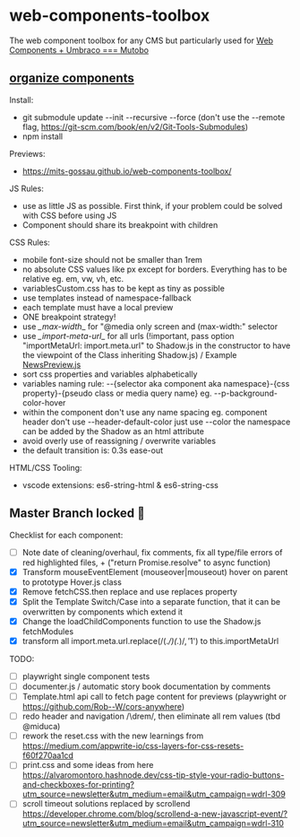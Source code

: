 # web-components-toolbox
The web component toolbox for any CMS but particularly used for [Web Components + Umbraco === Mutobo](http://mutobo.ch/)

## [organize components](https://wiki.migros.net/display/OCC/Web+Components+CMS+Template)

Install:
- git submodule update --init --recursive --force
  (don't use the --remote flag, https://git-scm.com/book/en/v2/Git-Tools-Submodules)
- npm install

Previews:
- https://mits-gossau.github.io/web-components-toolbox/

JS Rules:
- use as little JS as possible. First think, if your problem could be solved with CSS before using JS
- Component should share its breakpoint with children

CSS Rules:
- mobile font-size should not be smaller than 1rem
- no absolute CSS values like px except for borders. Everything has to be relative eg. em, vw, vh, etc.
- variablesCustom.css has to be kept as tiny as possible
- use templates instead of namespace-fallback
- each template must have a local preview
- ONE breakpoint strategy!
- use _\_max-width_\_ for "@media only screen and (max-width:" selector
- use _\_import-meta-url_\_ for all urls (!important, pass option "importMetaUrl: import.meta.url" to Shadow.js in the constructor to have the viewpoint of the Class inheriting Shadow.js) / Example [NewsPreview.js](https://github.com/mits-gossau/web-components-toolbox/blob/master/src/es/components/contentful/newsPreview/NewsPreview.js#L7)
- sort css properties and variables alphabetically
- variables naming rule: --{selector aka component aka namespace}-{css property}-{pseudo class or media query name} eg. --p-background-color-hover
- within the component don't use any name spacing eg. component header don't use --header-default-color just use --color the namespace can be added by the Shadow as an html attribute
- avoid overly use of reassigning / overwrite variables
- the default transition is: 0.3s ease-out

HTML/CSS Tooling:
- vscode extensions: es6-string-html & es6-string-css

## Master Branch locked 🙌

Checklist for each component:
- [ ] Note date of cleaning/overhaul, fix comments, fix all type/file errors of red highlighted files, + ("return Promise.resolve" to async function)
- [x] Transform mouseEventElement (mouseover|mouseout) hover on parent to prototype Hover.js class
- [x] Remove fetchCSS.then replace and use replaces property
- [x] Split the Template Switch/Case into a separate function, that it can be overwritten by components which extend it
- [x] Change the loadChildComponents function to use the Shadow.js fetchModules
- [x] transform all import.meta.url.replace(/(.*\/)(.*)$/, '$1') to this.importMetaUrl

TODO:
- [ ] playwright single component tests
- [ ] documenter.js / automatic story book documentation by comments
- [ ] Template.html api call to fetch page content for previews (playwright or https://github.com/Rob--W/cors-anywhere)
- [ ] redo header and navigation /\drem/, then eliminate all rem values (tbd @miduca)
- [ ] rework the reset.css with the new learnings from https://medium.com/appwrite-io/css-layers-for-css-resets-f60f270aa1cd
- [ ] print.css and some ideas from here https://alvaromontoro.hashnode.dev/css-tip-style-your-radio-buttons-and-checkboxes-for-printing?utm_source=newsletter&utm_medium=email&utm_campaign=wdrl-309
- [ ] scroll timeout solutions replaced by scrollend https://developer.chrome.com/blog/scrollend-a-new-javascript-event/?utm_source=newsletter&utm_medium=email&utm_campaign=wdrl-310